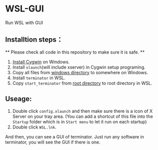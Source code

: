 # WSL-GUI
Run WSL with GUI

## Installtion steps：

** Please check all code in this repository to make sure it is safe. **

1. [Install Cygwin](https://cygwin.com/install.html) on Windows.
2. Install `xlaunch`(will include xserver) in Cygwin setup programing.
3. Copy all files from [windows directory](https://github.com/libook/WSL-GUI/tree/master/windows) to somewhere on Windows.
4. Install `terminator` in WSL.
5. Copy `start_terminator` from [root directory](https://github.com/libook/WSL-GUI/tree/master/root) to root directory in WSL.

## Useage:

1. Double click `config.xlaunch` and then make sure there is a icon of X Server on your tray area. (You can add a shortcut of this file into the `Startup` folder which is in `Start menu` to let it run on each startup)
2. Double click `WSL.lnk`.

And then, you can see a GUI of terminator. Just run any software in terminator, you will see the GUI if there is one.
